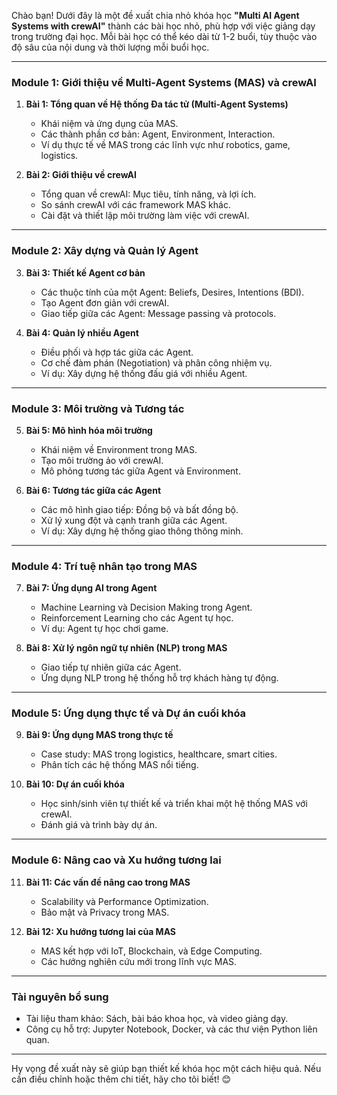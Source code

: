 Chào bạn! Dưới đây là một đề xuất chia nhỏ khóa học **"Multi AI Agent Systems with crewAI"** thành các bài học nhỏ, phù hợp với việc giảng dạy trong trường đại học. Mỗi bài học có thể kéo dài từ 1-2 buổi, tùy thuộc vào độ sâu của nội dung và thời lượng mỗi buổi học.

---

### **Module 1: Giới thiệu về Multi-Agent Systems (MAS) và crewAI**
1. **Bài 1: Tổng quan về Hệ thống Đa tác tử (Multi-Agent Systems)**
   - Khái niệm và ứng dụng của MAS.
   - Các thành phần cơ bản: Agent, Environment, Interaction.
   - Ví dụ thực tế về MAS trong các lĩnh vực như robotics, game, logistics.

2. **Bài 2: Giới thiệu về crewAI**
   - Tổng quan về crewAI: Mục tiêu, tính năng, và lợi ích.
   - So sánh crewAI với các framework MAS khác.
   - Cài đặt và thiết lập môi trường làm việc với crewAI.

---

### **Module 2: Xây dựng và Quản lý Agent**
3. **Bài 3: Thiết kế Agent cơ bản**
   - Các thuộc tính của một Agent: Beliefs, Desires, Intentions (BDI).
   - Tạo Agent đơn giản với crewAI.
   - Giao tiếp giữa các Agent: Message passing và protocols.

4. **Bài 4: Quản lý nhiều Agent**
   - Điều phối và hợp tác giữa các Agent.
   - Cơ chế đàm phán (Negotiation) và phân công nhiệm vụ.
   - Ví dụ: Xây dựng hệ thống đấu giá với nhiều Agent.

---

### **Module 3: Môi trường và Tương tác**
5. **Bài 5: Mô hình hóa môi trường**
   - Khái niệm về Environment trong MAS.
   - Tạo môi trường ảo với crewAI.
   - Mô phỏng tương tác giữa Agent và Environment.

6. **Bài 6: Tương tác giữa các Agent**
   - Các mô hình giao tiếp: Đồng bộ và bất đồng bộ.
   - Xử lý xung đột và cạnh tranh giữa các Agent.
   - Ví dụ: Xây dựng hệ thống giao thông thông minh.

---

### **Module 4: Trí tuệ nhân tạo trong MAS**
7. **Bài 7: Ứng dụng AI trong Agent**
   - Machine Learning và Decision Making trong Agent.
   - Reinforcement Learning cho các Agent tự học.
   - Ví dụ: Agent tự học chơi game.

8. **Bài 8: Xử lý ngôn ngữ tự nhiên (NLP) trong MAS**
   - Giao tiếp tự nhiên giữa các Agent.
   - Ứng dụng NLP trong hệ thống hỗ trợ khách hàng tự động.

---

### **Module 5: Ứng dụng thực tế và Dự án cuối khóa**
9. **Bài 9: Ứng dụng MAS trong thực tế**
   - Case study: MAS trong logistics, healthcare, smart cities.
   - Phân tích các hệ thống MAS nổi tiếng.

10. **Bài 10: Dự án cuối khóa**
    - Học sinh/sinh viên tự thiết kế và triển khai một hệ thống MAS với crewAI.
    - Đánh giá và trình bày dự án.

---

### **Module 6: Nâng cao và Xu hướng tương lai**
11. **Bài 11: Các vấn đề nâng cao trong MAS**
    - Scalability và Performance Optimization.
    - Bảo mật và Privacy trong MAS.

12. **Bài 12: Xu hướng tương lai của MAS**
    - MAS kết hợp với IoT, Blockchain, và Edge Computing.
    - Các hướng nghiên cứu mới trong lĩnh vực MAS.

---

### **Tài nguyên bổ sung**
- Tài liệu tham khảo: Sách, bài báo khoa học, và video giảng dạy.
- Công cụ hỗ trợ: Jupyter Notebook, Docker, và các thư viện Python liên quan.

---

Hy vọng đề xuất này sẽ giúp bạn thiết kế khóa học một cách hiệu quả. Nếu cần điều chỉnh hoặc thêm chi tiết, hãy cho tôi biết! 😊

